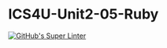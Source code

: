 # ICS4U-Unit2-05-Ruby
[![GitHub's Super Linter](https://github.com/Marlon-Poddalgoda/ICS4U-Unit2-05-Ruby/workflows/GitHub's%20Super%20Linter/badge.svg)](https://github.com/Marlon-Poddalgoda/ICS4U-Unit2-05-Ruby/actions)
